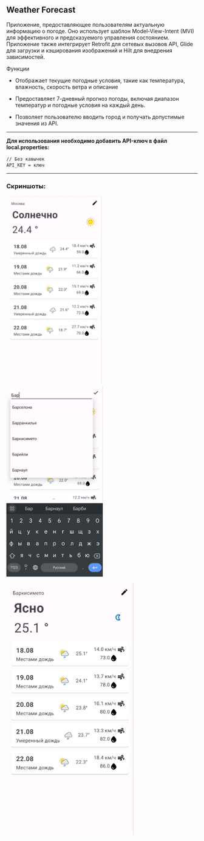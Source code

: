 ## Weather Forecast

Приложение, предоставляющее пользователям актуальную информацию о погоде. Оно использует шаблон Model-View-Intent (MVI) для эффективного и предсказуемого управления состоянием. Приложение также интегрирует Retrofit для сетевых вызовов API, Glide для загрузки и кэширования изображений и Hilt для внедрения зависимостей.

Функции

- Отображает текущие погодные условия, такие как температура, влажность, скорость ветра и описание

- Предоставляет 7-дневный прогноз погоды, включая диапазон температур и погодные условия на каждый день.

- Позволяет пользователю вводить город и получать допустимые значения из API.

---

**Для использования необходимо добавить API-ключ в файл local.properties:**

```
// Без кавычек
API_KEY = ключ
```

---

### Скриншоты:

<img src="https://raw.githubusercontent.com/OTende/WeatherForecast/main/screenshots/1.png" title="" alt="" width="251"> <img title="" src="https://raw.githubusercontent.com/OTende/WeatherForecast/main/screenshots/2.png" alt="" width="254">

<img src="https://raw.githubusercontent.com/OTende/WeatherForecast/main/screenshots/3.png" title="" alt="" width="335">
